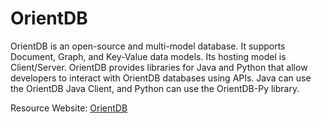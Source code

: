 # OrientDB #

OrientDB is an open-source and multi-model database. It supports Document, Graph, and Key-Value data models. Its hosting model is Client/Server. OrientDB provides libraries for Java and Python that allow developers to interact with OrientDB databases using APIs. Java can use the OrientDB Java Client, and Python can use the OrientDB-Py library.

Resource Website: [OrientDB](https://orientdb.org/)